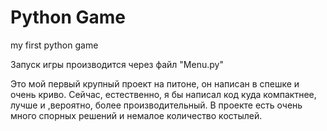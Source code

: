 # Python Game
 my first python game
 
Запуск игры производится через файл "Menu.py"

Это мой первый крупный проект на питоне, он написан в спешке и очень криво. 
Сейчас, естественно, я бы написал код куда компактнее, лучше и ,вероятно, более производительный. В проекте есть очень много спорных решений
и немалое количество костылей.